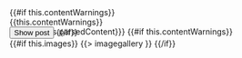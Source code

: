 <section class="content{{#if this.contentWarnings}} content-warning-post{{/if}}">
    <div class="row-content-and-images row">
        <div class="column-content col-md-6 mb-1 mb-md-0">
            {{#if this.contentWarnings}}
                <aside class="content-warning">
                    {{this.contentWarnings}}
                </aside>
                <div class="abbreviated-content content-warning-content" style="height:0">
            {{/if}}
            {{{this.parsedContent}}}
            {{#if this.contentWarnings}}
                </div>
                <button type="button" class="button grey-button content-warning-show-more" data-state="contracted">Show post</button>
            {{/if}}
        </div>
        <div class="column-images col-md-6">
            {{#if this.images}}
                {{> imagegallery }}
            {{/if}}
        </div>
    </div>
</section>
